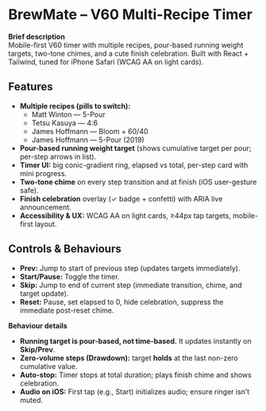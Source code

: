 # BrewMate – V60 Multi-Recipe Timer

**Brief description**  
Mobile-first V60 timer with multiple recipes, pour-based running weight targets, two-tone chimes, and a cute finish celebration. Built with React + Tailwind, tuned for iPhone Safari (WCAG AA on light cards).

## Features
- **Multiple recipes (pills to switch):**
  - Matt Winton — 5-Pour
  - Tetsu Kasuya — 4:6
  - James Hoffmann — Bloom + 60/40
  - James Hoffmann — 5-Pour (2019)
- **Pour-based running weight target** (shows cumulative target per pour; per-step arrows in list).
- **Timer UI:** big conic-gradient ring, elapsed vs total, per-step card with mini progress.
- **Two-tone chime** on every step transition and at finish (iOS user-gesture safe).
- **Finish celebration** overlay (✓ badge + confetti) with ARIA live announcement.
- **Accessibility & UX:** WCAG AA on light cards, ≥44px tap targets, mobile-first layout.

## Controls & Behaviours
- **Prev:** Jump to start of previous step (updates targets immediately).
- **Start/Pause:** Toggle the timer.
- **Skip:** Jump to end of current step (immediate transition, chime, and target update).
- **Reset:** Pause, set elapsed to 0, hide celebration, suppress the immediate post-reset chime.

**Behaviour details**
- **Running target is pour-based, not time-based.** It updates instantly on **Skip/Prev**.
- **Zero-volume steps (Drawdown):** target **holds** at the last non-zero cumulative value.
- **Auto-stop:** Timer stops at total duration; plays finish chime and shows celebration.
- **Audio on iOS:** First tap (e.g., Start) initializes audio; ensure ringer isn’t muted.
